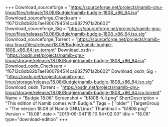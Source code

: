 +++
Download_sourceforge = "https://sourceforge.net/projects/namib-gnu-linux/files/release/18.08/Budgie/namib-budgie-1808_x86_64.iso"
Download_sourceforge_Checksum = "f6712c8db82b7ae1800794514ca6827971a2b602"
Download_sourceforge_Sig = "https://sourceforge.net/projects/namib-gnu-linux/files/release/18.08/Budgie/namib-budgie-1808_x86_64.iso.sig"
Download_sourceforge_Torrent = "https://sourceforge.net/projects/namib-gnu-linux/files/release/18.08/Budgie/namib-budgie-1808_x86_64.iso.torrent"
Download_osdn = "https://osdn.net/projects/namib-gnu-linux/storage/release/18.08/Budgie/namib-budgie-1808_x86_64.iso"
Download_osdn_Checksum = "f6712c8db82b7ae1800794514ca6827971a2b602"
Download_osdn_Sig = "https://osdn.net/projects/namib-gnu-linux/storage/release/18.08/Budgie/namib-budgie-1808_x86_64.iso.sig"
Download_osdn_Torrent = "https://osdn.net/projects/namib-gnu-linux/storage/release/18.08/Budgie/namib-budgie-1808_x86_64.iso.torrent"
Name = "Budgie 18.08"
Screenshot = "b1808-full.png"
ShortDescription = "This edition of Namib comes with Budgie."
Tags = [ "older" ]
TargetGroup = "The version 18.08 of Namib GNU/Linux"
Thumbnail = "b1808.png"
Version = "18.08"
date = "2016-09-04T19:10:54+02:00"
title = "18.08"
type="download-edition"
+++
